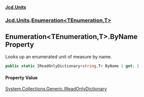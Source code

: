 #### [Jcd.Units](index.md 'index')
### [Jcd.Units](Jcd.Units.md 'Jcd.Units').[Enumeration&lt;TEnumeration,T&gt;](Jcd.Units.Enumeration_TEnumeration,T_.md 'Jcd.Units.Enumeration<TEnumeration,T>')

## Enumeration<TEnumeration,T>.ByName Property

Looks up an enumerated unit of measure by name.

```csharp
public static IReadOnlyDictionary<string,T> ByName { get; }
```

#### Property Value
[System.Collections.Generic.IReadOnlyDictionary](https://docs.microsoft.com/en-us/dotnet/api/System.Collections.Generic.IReadOnlyDictionary 'System.Collections.Generic.IReadOnlyDictionary')